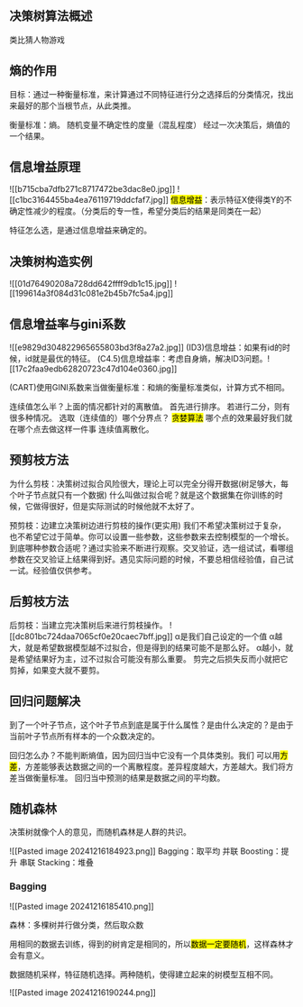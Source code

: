 ## 决策树算法概述
类比猜人物游戏
## 熵的作用
目标：通过一种衡量标准，来计算通过不同特征进行分之选择后的分类情况，找出来最好的那个当根节点，从此类推。

衡量标准：熵。
随机变量不确定性的度量（混乱程度）
经过一次决策后，熵值的一个结果。

## 信息增益原理
![[b715cba7dfb271c8717472be3dac8e0.jpg]]
![[c1bc3164455ba4ea76119719ddcfaf7.jpg]]
<mark>信息增益</mark>：表示特征X使得类Y的不确定性减少的程度。（分类后的专一性，希望分类后的结果是同类在一起）

特征怎么选，是通过信息增益来确定的。

## 决策树构造实例
![[01d76490208a728dd642ffff9db1c15.jpg]]
![[199614a3f084d31c081e2b45b7fc5a4.jpg]]
## 信息增益率与gini系数
![[e9829d304822965655803bd3f8a27a2.jpg]]
(ID3)信息增益：如果有id的时候，id就是最优的特征。
(C4.5)信息增益率：考虑自身熵，解决ID3问题。![[17c2faa9edb62820723c47d104e0360.jpg]]
 
(CART)使用GINI系数来当做衡量标准：和熵的衡量标准类似，计算方式不相同。

连续值怎么半？上面的情况都针对的离散值。
首先进行排序。
若进行二分，则有很多种情况。
选取（连续值的）哪个分界点？
<mark>贪婪算法</mark>
哪个点的效果最好我们就在哪个点去做这样一件事
连续值离散化。
## 预剪枝方法
为什么剪枝：决策树过拟合风险很大，理论上可以完全分得开数据(树足够大，每个叶子节点就只有一个数据)
什么叫做过拟合呢？就是这个数据集在你训练的时候，它做得很好，但是实际测试的时候他就不太好了。

预剪枝：边建立决策树边进行剪枝的操作(更实用)
我们不希望决策树过于复杂，也不希望它过于简单。你可以设置一些参数，这些参数来去控制模型的一个增长。
 到底哪种参数合适呢？通过实验来不断进行观察。交叉验证，选一组试试，看哪组参数在交叉验证上结果得到好。遇见实际问题的时候，不要总相信经验值，自己试一试。经验值仅供参考。

## 后剪枝方法
后剪枝：当建立完决策树后来进行剪枝操作。
![[dc801bc724daa7065cf0e20caec7bff.jpg]]
α是我们自己设定的一个值
α越大，就是希望数据模型越不过拟合，但是得到的结果可能不是那么好。
α越小，就是希望结果好为主，过不过拟合可能没有那么重要。
剪完之后损失反而小就把它剪掉，如果变大就不要剪。

## 回归问题解决
到了一个叶子节点，这个叶子节点到底是属于什么属性？是由什么决定的？是由于当前叶子节点所有样本的一个众数决定的。

回归怎么办？不能判断熵值，因为回归当中它没有一个具体类别。我们 可以用<mark>方差</mark>，方差能够表达数据之间的一个离散程度。差异程度越大，方差越大。我们将方差当做衡量标准。
回归当中预测的结果是数据之间的平均数。

## 随机森林

决策树就像个人的意见，而随机森林是人群的共识。

![[Pasted image 20241216184923.png]]
Bagging：取平均     并联
Boosting：提升        串联
Stacking：堆叠
### Bagging
![[Pasted image 20241216185410.png]]

森林：多棵树并行做分类，然后取众数

用相同的数据去训练，得到的树肯定是相同的，所以<mark>数据一定要随机</mark>，这样森林才会有意义。

数据随机采样，特征随机选择。两种随机，使得建立起来的树模型互相不同。

![[Pasted image 20241216190244.png]] 